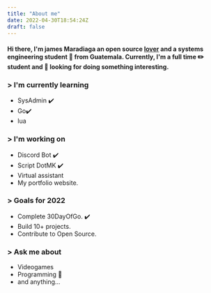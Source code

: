 ```yaml
---
title: "About me"
date: 2022-04-30T18:54:24Z
draft: false
---
```


#### Hi there, I'm james Maradiaga an open source [lover](https://ancordss.github.io/lizie/1/) and a systems engineering student 🚀 from Guatemala. Currently, I'm a full time ✏️ student and 🔎 looking for doing something interesting.


### > I'm currently learning
- SysAdmin ✔️
- Go✔️
- lua

### > I'm working on 
- Discord Bot ✔️
- Script DotMK ✔️
- Virtual assistant
- My portfolio website.

### > Goals for 2022
- Complete 30DayOfGo. ✔️
- Build 10+ projects.
- Contribute to Open Source.

### > Ask me about
- Videogames 
- Programming 📝
- and anything...

